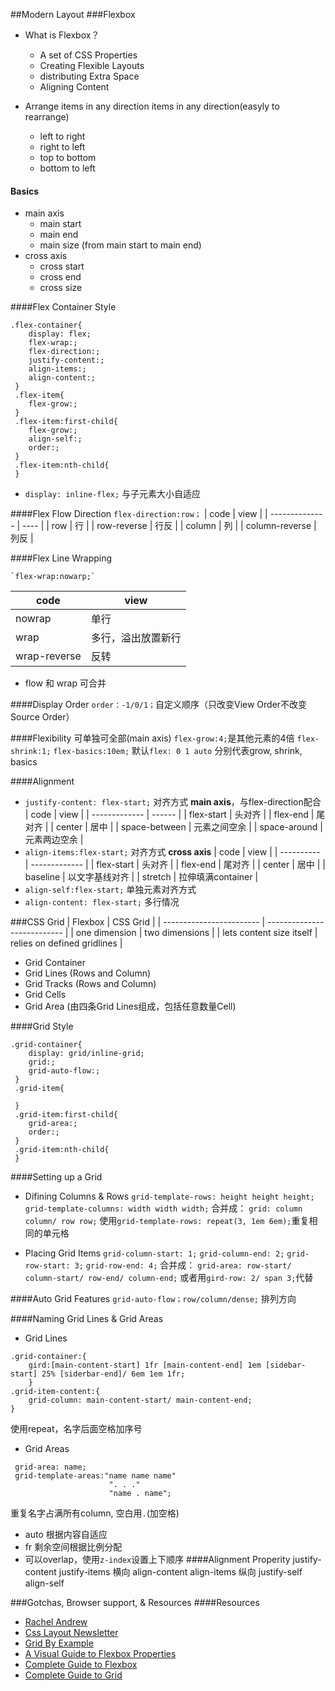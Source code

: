 ##Modern Layout
###Flexbox
- What is Flexbox？
   - A set of CSS Properties
   - Creating Flexible Layouts
   - distributing Extra Space
   - Aligning Content

- Arrange items in any direction items in any direction(easyly to rearrange)
   - left to right
   - right to left
   - top to bottom
   - bottom to left

 #### Basics
- main axis
     - main start
     - main end
     - main size (from main start to main end)
- cross axis
     - cross start
     - cross end
     - cross size

 ####Flex Container Style
``` 
.flex-container{
    display: flex;
    flex-wrap:;
    flex-direction:;
    justify-content:;
    align-items:;
    align-content:;
 }
 .flex-item{
    flex-grow:;
 }
 .flex-item:first-child{
    flex-grow:;
    align-self:;
    order:;
 }
 .flex-item:nth-child{
 }
```
- `display: inline-flex;` 与子元素大小自适应

 ####Flex Flow Direction
    `flex-direction:row；`
| code           | view |
| -------------- | ---- |
| row            | 行    |
| row-reverse    | 行反   |
| column         | 列    |
| column-reverse | 列反   |

 ####Flex Line Wrapping

	`flex-wrap:nowarp;`
| code         | view      |
| ------------ | --------- |
| nowrap       | 单行        |
| wrap         | 多行，溢出放置新行 |
| wrap-reverse | 反转        |
- flow 和 wrap 可合并

 ####Display Order
 `order：-1/0/1；`自定义顺序（只改变View Order不改变Source Order）

 ####Flexibility
 可单独可全部(main axis)
 `flex-grow:4;`是其他元素的4倍
 `flex-shrink:1;`
 `flex-basics:10em;`
 默认`flex: 0 1 auto` 分别代表grow, shrink, basics

 ####Alignment
- `justify-content: flex-start;`
    对齐方式 **main axis**，与flex-direction配合
| code          | view   |
| ------------- | ------ |
| flex-start    | 头对齐    |
| flex-end      | 尾对齐    |
| center        | 居中     |
| space-between | 元素之间空余 |
| space-around  | 元素两边空余 |
- `align-items:flex-start;`
    对齐方式 **cross axis**
| code       | view          |
| ---------- | ------------- |
| flex-start | 头对齐           |
| flex-end   | 尾对齐           |
| center     | 居中            |
| baseline   | 以文字基线对齐       |
| stretch    | 拉伸填满container |
- `align-self:flex-start;`
    单独元素对齐方式
- `align-content: flex-start;`
    多行情况

###CSS Grid
| Flexbox                  | CSS Grid                    |
| ------------------------ | --------------------------- |
| one dimension            | two dimensions              |
| lets content size itself | relies on defined gridlines |

- Grid Container
- Grid Lines (Rows and Column)
- Grid Tracks (Rows and Column)
- Grid Cells
- Grid Area (由四条Grid Lines组成，包括任意数量Cell)


 ####Grid Style
``` 
.grid-container{
    display: grid/inline-grid;
    grid:;
    grid-auto-flow:;
 }
 .grid-item{
  
 }
 .grid-item:first-child{
    grid-area:;
    order:;
 }
 .grid-item:nth-child{
 }
```
####Setting up a Grid
- Difining Columns & Rows
    `grid-template-rows: height height height;`
    `grid-template-columns: width width width;`
    合并成：
    `grid: column column/ row row;`
    使用`grid-template-rows: repeat(3, 1em 6em);`重复相同的单元格

- Placing Grid Items 
    `grid-column-start: 1;`
    `grid-column-end: 2;`
    `grid-row-start: 3;`
    `grid-row-end: 4;`
    合并成：
    `grid-area: row-start/ column-start/ row-end/ column-end;`
    或者用`gird-row: 2/ span 3;`代替

 ####Auto Grid Features
 `grid-auto-flow；row/column/dense;` 排列方向

 ####Naming Grid Lines & Grid Areas
- Grid Lines
```
.grid-container:{
    gird:[main-content-start] 1fr [main-content-end] 1em [sidebar-start] 25% [siderbar-end]/ 6em 1em 1fr;
    }
.grid-item-content:{
	grid-column: main-content-start/ main-content-end;
}
```
使用repeat，名字后面空格加序号

- Grid Areas
```
 grid-area: name;
 grid-template-areas:"name name name"
                      ". . ."
                      "name . name";
```
 重复名字占满所有column, 空白用` . `(加空格)

- auto 根据内容自适应
- fr 剩余空间根据比例分配
- 可以overlap，使用`z-index`设置上下顺序
 ####Alignment Properity
 justify-content
 justify-items   横向
 align-content
 align-items 纵向
 justify-self
 align-self

###Gotchas, Browser support, & Resources
 ####Resources
- [Rachel Andrew](http://rachelandrew.co.uk)
- [Css Layout Newsletter](http://csslayout.news)
- [Grid By Example](http://gridbyexample.com)
- [A Visual Guide to Flexbox Properties](http://scotch.io/tutorials/a-visual-guide-to-css3-flexbox-properities)
- [Complete Guide to Flexbox](http://css-tricks.com/snippets/css/a-guide-to-flexbox)
- [Complete Guide to Grid](http://css-tricks.com/snippets/css/complete-guide-grid)





